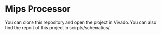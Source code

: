 # Mips Processor
 
You can clone this repository and open the project in Vivado. You can also find the report of this project in scirpts/schematics/